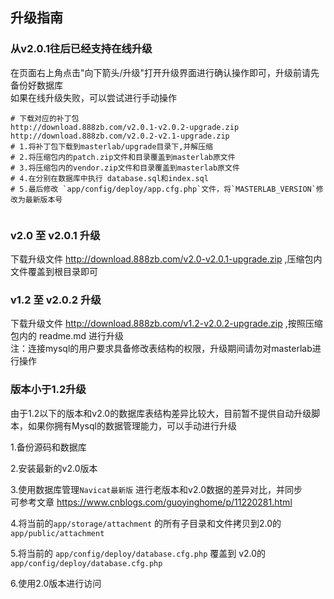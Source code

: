 ## 升级指南


### 从v2.0.1往后已经支持在线升级
在页面右上角点击"向下箭头/升级"打开升级界面进行确认操作即可，升级前请先备份好数据库  
如果在线升级失败，可以尝试进行手动操作
```text
# 下载对应的补丁包
http://download.888zb.com/v2.0.1-v2.0.2-upgrade.zip
http://download.888zb.com/v2.0.2-v2.1-upgrade.zip
# 1.将补丁包下载到masterlab/upgrade目录下,并解压缩
# 2.将压缩包内的patch.zip文件和目录覆盖到masterlab原文件
# 3.将压缩包内的vendor.zip文件和目录覆盖到masterlab原文件
# 4.在分别在数据库中执行 database.sql和index.sql
# 5.最后修改 `app/config/deploy/app.cfg.php`文件，将`MASTERLAB_VERSION`修改为最新版本号


```


### v2.0  至 v2.0.1 升级
下载升级文件 http://download.888zb.com/v2.0-v2.0.1-upgrade.zip ,压缩包内文件覆盖到根目录即可


### v1.2 至 v2.0.2 升级
下载升级文件 http://download.888zb.com/v1.2-v2.0.2-upgrade.zip ,按照压缩包内的 readme.md 进行升级  
注：连接mysql的用户要求具备修改表结构的权限，升级期间请勿对masterlab进行操作



### 版本小于1.2升级  
由于1.2以下的版本和v2.0的数据库表结构差异比较大，目前暂不提供自动升级脚本，如果你拥有Mysql的数据管理能力，可以手动进行升级  

1.备份源码和数据库  

2.安装最新的v2.0版本  

3.使用数据库管理`Navicat最新版` 进行老版本和v2.0数据的差异对比，并同步   
  可参考文章 https://www.cnblogs.com/guoyinghome/p/11220281.html   
  
4.将当前的`app/storage/attachment` 的所有子目录和文件拷贝到2.0的 `app/public/attachment` 

5.将当前的 `app/config/deploy/database.cfg.php` 覆盖到 v2.0的 `app/config/deploy/database.cfg.php` 

6.使用2.0版本进行访问  




   
